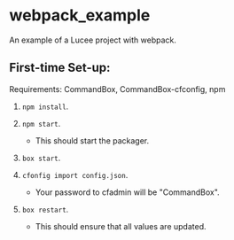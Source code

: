 # webpack_example
An example of a Lucee project with webpack.

## First-time Set-up:
Requirements: CommandBox, CommandBox-cfconfig, npm

1. ```npm install```.

1. ```npm start```.
   * This should start the packager.

1. ```box start```.

1. ```cfonfig import config.json```.
   * Your password to cfadmin will be "CommandBox".
  
1. ```box restart```.
   * This should ensure that all values are updated.
